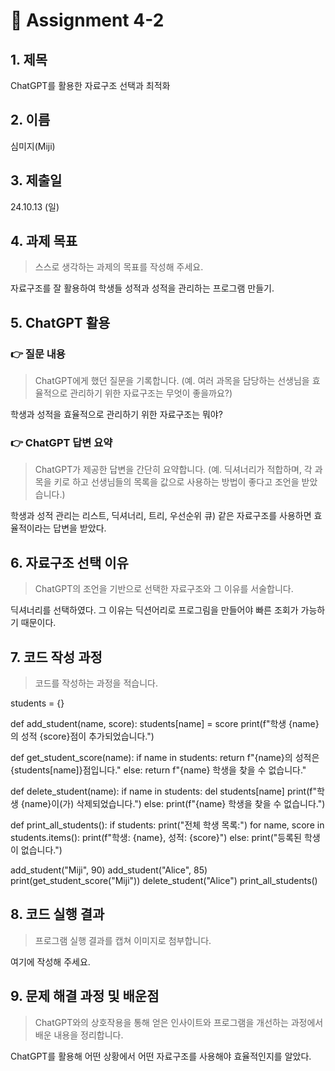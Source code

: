 # 📌 Assignment 4-2

## 1. 제목

ChatGPT를 활용한 자료구조 선택과 최적화

## 2. 이름

심미지(Miji)

## 3. 제출일

24.10.13 (일)

## 4. 과제 목표

> 스스로 생각하는 과제의 목표를 작성해 주세요.

자료구조를 잘 활용하여 학생들 성적과 성적을 관리하는 프로그램 만들기.

## 5. ChatGPT 활용

### 👉 질문 내용

> ChatGPT에게 했던 질문을 기록합니다. (예. 여러 과목을 담당하는 선생님을 효율적으로 관리하기 위한 자료구조는 무엇이 좋을까요?)

학생과 성적을 효율적으로 관리하기 위한 자료구조는 뭐야?

### 👉 ChatGPT 답변 요약

> ChatGPT가 제공한 답변을 간단히 요약합니다. (예. 딕셔너리가 적합하며, 각 과목을 키로 하고 선생님들의 목록을 값으로 사용하는 방법이 좋다고 조언을 받았습니다.)

학생과 성적 관리는 리스트, 딕셔너리, 트리, 우선순위 큐) 같은 자료구조를 사용하면 효율적이라는 답변을 받았다.

## 6. 자료구조 선택 이유

> ChatGPT의 조언을 기반으로 선택한 자료구조와 그 이유를 서술합니다.

딕셔너리를 선택하였다. 그 이유는 딕션어리로 프로그림을 만들어야 빠른 조회가 가능하기 때문이다.

## 7. 코드 작성 과정

> 코드를 작성하는 과정을 적습니다.

students = {}

def add_student(name, score):
    students[name] = score
    print(f"학생 {name}의 성적 {score}점이 추가되었습니다.")

def get_student_score(name):
    if name in students:
        return f"{name}의 성적은 {students[name]}점입니다."
    else:
        return f"{name} 학생을 찾을 수 없습니다."

def delete_student(name):
    if name in students:
        del students[name]
        print(f"학생 {name}이(가) 삭제되었습니다.")
    else:
        print(f"{name} 학생을 찾을 수 없습니다.")

def print_all_students():
    if students:
        print("전체 학생 목록:")
        for name, score in students.items():
            print(f"학생: {name}, 성적: {score}")
    else:
        print("등록된 학생이 없습니다.")

add_student("Miji", 90)
add_student("Alice", 85)
print(get_student_score("Miji"))
delete_student("Alice")
print_all_students()


## 8. 코드 실행 결과

> 프로그램 실행 결과를 캡쳐 이미지로 첨부합니다.

여기에 작성해 주세요.


## 9. 문제 해결 과정 및 배운점

> ChatGPT와의 상호작용을 통해 얻은 인사이트와 프로그램을 개선하는 과정에서 배운 내용을 정리합니다.

ChatGPT를 활용해 어떤 상황에서 어떤 자료구조를 사용해야 효율적인지를 알았다.
